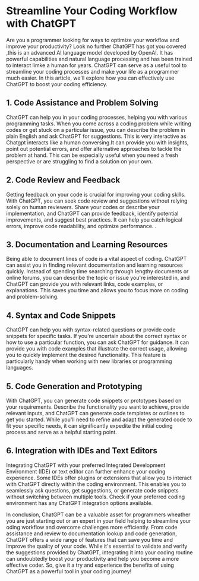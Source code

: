 # Streamline Your Coding Workflow with ChatGPT

Are you a programmer looking for ways to optimize your workflow and improve your productivity? Look no further ChatGPT has got you covered ,this is an advanced AI language model developed by OpenAI. It has powerful capabilities and natural language processing and has been trained to interact limke a human for years. ChatGPT can serve as a useful tool to streamline your coding processes and make your life as a programmer much easier. In this article, we'll explore how you can effectively use  ChatGPT to boost your coding efficiency.

## 1. Code Assistance and Problem Solving
ChatGPT can help you in your coding processes, helping you with various programming tasks. When you come across  a coding problem while writing codes or get stuck on a particular issue, you can describe the problem in plain English and ask ChatGPT for suggestions. This is very interactive as Chatgpt interacts like a human conversing.It can provide you with insights, point out potential errors, and offer alternative approaches to tackle the problem at hand. This can be especially useful when you need a fresh perspective or are struggling to find a solution on your own.

## 2. Code Review and Feedback
Getting feedback on your code is crucial for improving your coding skills. With ChatGPT, you can seek code review and suggestions without relying solely on human reviewers. Share your codes or describe your implementation, and ChatGPT can provide feedback, identify potential improvements, and suggest best practices. It can help you catch logical errors, improve code readability, and optimize performance. .

## 3. Documentation and Learning Resources

Being able to document lines of code is a vital aspect of coding. ChatGPT can assist you in finding relevant documentation and learning resources quickly. Instead of spending time searching through lengthy documents or online forums, you can describe the topic or issue you're interested in, and ChatGPT can provide you with relevant links, code examples, or explanations. This saves you time and allows you to focus more on coding and problem-solving.

## 4. Syntax and Code Snippets
ChatGPT can help you with syntax-related questions or provide code snippets for specific tasks. If you're uncertain about the correct syntax or how to use a particular function, you can ask ChatGPT for guidance. It can provide you with code examples that illustrate the correct usage, allowing you to quickly implement the desired functionality. This feature is particularly handy when working with new libraries or programming languages.

## 5. Code Generation and Prototyping
With ChatGPT, you can generate code snippets or prototypes based on your requirements. Describe the functionality you want to achieve, provide relevant inputs, and ChatGPT can generate code templates or outlines to get you started. While you'll need to refine and adapt the generated code to fit your specific needs, it can significantly expedite the initial coding process and serve as a helpful starting point.

## 6. Integration with IDEs and Text Editors
Integrating ChatGPT with your preferred Integrated Development Environment (IDE) or text editor can further enhance your coding experience. Some IDEs offer plugins or extensions that allow you to interact with ChatGPT directly within the coding environment. This enables you to seamlessly ask questions, get suggestions, or generate code snippets without switching between multiple tools. Check if your preferred coding environment has any ChatGPT integration options available.


In conclusion, ChatGPT can be a valuable asset for programmers wheather you are just starting out or an expert in your field helping  to streamline your oding workflow and overcome challenges more efficiently. From code assistance and review to documentation lookup and code generation, ChatGPT offers a wide range of features that can save you time and improve the quality of your code. While it's essential to validate and verify the suggestions provided by ChatGPT, integrating it into your coding routine can undoubtedly boost your productivity and help you become a more effective coder. So, give it a try and experience the benefits of using ChatGPT as a powerful tool in your coding journey!

